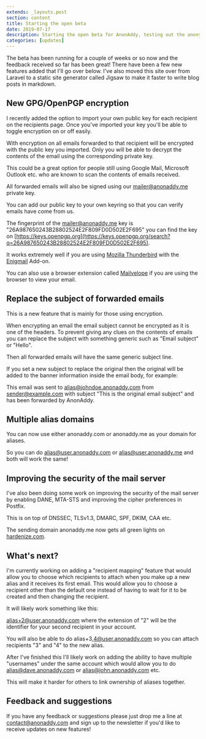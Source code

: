 ```yaml
---
extends: _layouts.post
section: content
title: Starting the open beta
date: 2019-07-17
description: Starting the open beta for AnonAddy, testing out the anonymous email forwarder.
categories: [updates]
---
```


The beta has been running for a couple of weeks or so now and the feedback received so far has been great! There have been a few new features added that I'll go over below. I've also moved this site over from Laravel to a static site generator called Jigsaw to make it faster to write blog posts in markdown.

## New GPG/OpenPGP encryption

I recently added the option to import your own public key for each recipient on the recipients page. Once you've imported your key you'll be able to toggle encryption on or off easily.

With encryption on all emails forwarded to that recipient will be encrypted with the public key you imported. Only you will be able to decrypt the contents of the email using the corresponding private key.

This could be a great option for people still using Google Mail, Microsoft Outlook etc. who are known to scan the contents of emails received.

All forwarded emails will also be signed using our mailer@anonaddy.me private key.

You can add our public key to your own keyring so that you can verify emails have come from us.

The fingerprint of the mailer@anonaddy.me key is <span class="break-words">"26A987650243B28802524E2F809FD0D502E2F695"</span> you can find the key on [https://keys.openpgp.org](https://keys.openpgp.org/search?q=26A987650243B28802524E2F809FD0D502E2F695).

It works extremely well if you are using [Mozilla Thunderbird](https://www.thunderbird.net) with the [Enigmail](https://enigmail.net) Add-on.

You can also use a browser extension called [Mailvelope](https://www.mailvelope.com) if you are using the browser to view your email.

## Replace the subject of forwarded emails

This is a new feature that is mainly for those using encryption.

When encrypting an email the email subject cannot be encrypted as it is one of the headers. To prevent giving any clues on the contents of emails you can replace the subject with something generic such as "Email subject" or "Hello".

Then all forwarded emails will have the same generic subject line.

If you set a new subject to replace the original then the original will be added to the banner information inside the email body, for example:

This email was sent to alias@johndoe.anonaddy.com from sender@example.com with subject "This is the original email subject" and has been forwarded by AnonAddy.

## Multiple alias domains

You can now use either anonaddy.com or anonaddy.me as your domain for aliases.

So you can do alias@user.anonaddy.com or alias@user.anonaddy.me and both will work the same!

## Improving the security of the mail server

I've also been doing some work on improving the security of the mail server by enabling DANE, MTA-STS and improving the cipher preferences in Postfix.

This is on top of DNSSEC, TLSv1.3, DMARC, SPF, DKIM, CAA etc.

The sending domain anonaddy.me now gets all green lights on [hardenize.com](https://www.hardenize.com/).

## What's next?

I'm currently working on adding a "recipient mapping" feature that would allow you to choose which recipients to attach when you make up a new alias and it receives its first email. This would allow you to choose a recipient other than the default one instead of having to wait for it to be created and then changing the recipient.

It will likely work something like this:

alias+2@user.anonaddy.com where the extension of "2" will be the identifier for your second recipient in your account.

You will also be able to do alias+3,4@user.anonaddy.com so you can attach recipients "3" and "4" to the new alias.

After I've finished this I'll likely work on adding the ability to have multiple "usernames" under the same account which would allow you to do alias@dave.anonaddy.com or alias@john.anonaddy.com etc.

This will make it harder for others to link ownership of aliases together.

## Feedback and suggestions

If you have any feedback or suggestions please just drop me a line at [contact@anonaddy.com](mailto:contact@anonaddy.com) and sign up to the newsletter if you'd like to receive updates on new features!
